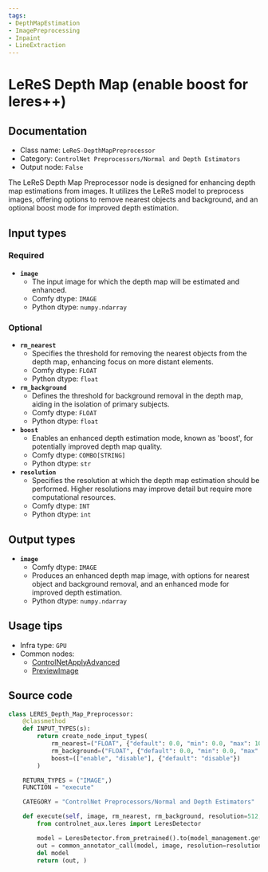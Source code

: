```yaml
---
tags:
- DepthMapEstimation
- ImagePreprocessing
- Inpaint
- LineExtraction
---
```


# LeReS Depth Map (enable boost for leres++)
## Documentation
- Class name: `LeReS-DepthMapPreprocessor`
- Category: `ControlNet Preprocessors/Normal and Depth Estimators`
- Output node: `False`

The LeReS Depth Map Preprocessor node is designed for enhancing depth map estimations from images. It utilizes the LeReS model to preprocess images, offering options to remove nearest objects and background, and an optional boost mode for improved depth estimation.
## Input types
### Required
- **`image`**
    - The input image for which the depth map will be estimated and enhanced.
    - Comfy dtype: `IMAGE`
    - Python dtype: `numpy.ndarray`
### Optional
- **`rm_nearest`**
    - Specifies the threshold for removing the nearest objects from the depth map, enhancing focus on more distant elements.
    - Comfy dtype: `FLOAT`
    - Python dtype: `float`
- **`rm_background`**
    - Defines the threshold for background removal in the depth map, aiding in the isolation of primary subjects.
    - Comfy dtype: `FLOAT`
    - Python dtype: `float`
- **`boost`**
    - Enables an enhanced depth estimation mode, known as 'boost', for potentially improved depth map quality.
    - Comfy dtype: `COMBO[STRING]`
    - Python dtype: `str`
- **`resolution`**
    - Specifies the resolution at which the depth map estimation should be performed. Higher resolutions may improve detail but require more computational resources.
    - Comfy dtype: `INT`
    - Python dtype: `int`
## Output types
- **`image`**
    - Comfy dtype: `IMAGE`
    - Produces an enhanced depth map image, with options for nearest object and background removal, and an enhanced mode for improved depth estimation.
    - Python dtype: `numpy.ndarray`
## Usage tips
- Infra type: `GPU`
- Common nodes:
    - [ControlNetApplyAdvanced](../../Comfy/Nodes/ControlNetApplyAdvanced.md)
    - [PreviewImage](../../Comfy/Nodes/PreviewImage.md)



## Source code
```python
class LERES_Depth_Map_Preprocessor:
    @classmethod
    def INPUT_TYPES(s):
        return create_node_input_types(
            rm_nearest=("FLOAT", {"default": 0.0, "min": 0.0, "max": 100, "step": 0.1}),
            rm_background=("FLOAT", {"default": 0.0, "min": 0.0, "max": 100, "step": 0.1}),
            boost=(["enable", "disable"], {"default": "disable"})
        )

    RETURN_TYPES = ("IMAGE",)
    FUNCTION = "execute"

    CATEGORY = "ControlNet Preprocessors/Normal and Depth Estimators"

    def execute(self, image, rm_nearest, rm_background, resolution=512, **kwargs):
        from controlnet_aux.leres import LeresDetector

        model = LeresDetector.from_pretrained().to(model_management.get_torch_device())
        out = common_annotator_call(model, image, resolution=resolution, thr_a=rm_nearest, thr_b=rm_background, boost=kwargs["boost"] == "enable")
        del model
        return (out, )

```
